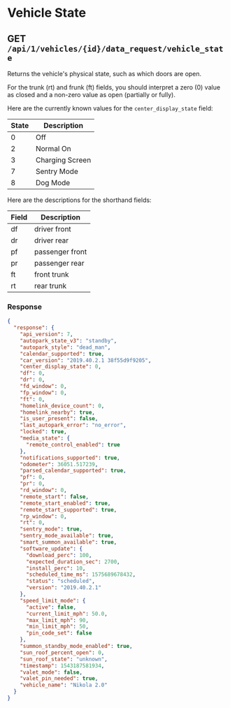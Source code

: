 # Vehicle State

## GET `/api/1/vehicles/{id}/data_request/vehicle_state`

Returns the vehicle's physical state, such as which doors are open.

For the trunk (rt) and frunk (ft) fields, you should interpret a zero (0) value as closed and a non-zero value as open (partially or fully).

Here are the currently known values for the `center_display_state` field:

| State | Description     |
| ----- | --------------- |
| 0     | Off             |
| 2     | Normal On       |
| 3     | Charging Screen |
| 7     | Sentry Mode     |
| 8     | Dog Mode        |

Here are the descriptions for the shorthand fields:

| Field | Description     |
| ----- | --------------- |
| df    | driver front    |
| dr    | driver rear     |
| pf    | passenger front |
| pr    | passenger rear  |
| ft    | front trunk     |
| rt    | rear trunk      |

### Response

```json
{
  "response": {
    "api_version": 7,
    "autopark_state_v3": "standby",
    "autopark_style": "dead_man",
    "calendar_supported": true,
    "car_version": "2019.40.2.1 38f55d9f9205",
    "center_display_state": 0,
    "df": 0,
    "dr": 0,
    "fd_window": 0,
    "fp_window": 0,
    "ft": 0,
    "homelink_device_count": 0,
    "homelink_nearby": true,
    "is_user_present": false,
    "last_autopark_error": "no_error",
    "locked": true,
    "media_state": {
      "remote_control_enabled": true
    },
    "notifications_supported": true,
    "odometer": 36051.517239,
    "parsed_calendar_supported": true,
    "pf": 0,
    "pr": 0,
    "rd_window": 0,
    "remote_start": false,
    "remote_start_enabled": true,
    "remote_start_supported": true,
    "rp_window": 0,
    "rt": 0,
    "sentry_mode": true,
    "sentry_mode_available": true,
    "smart_summon_available": true,
    "software_update": {
      "download_perc": 100,
      "expected_duration_sec": 2700,
      "install_perc": 10,
      "scheduled_time_ms": 1575689678432,
      "status": "scheduled",
      "version": "2019.40.2.1"
    },
    "speed_limit_mode": {
      "active": false,
      "current_limit_mph": 50.0,
      "max_limit_mph": 90,
      "min_limit_mph": 50,
      "pin_code_set": false
    },
    "summon_standby_mode_enabled": true,
    "sun_roof_percent_open": 0,
    "sun_roof_state": "unknown",
    "timestamp": 1543187581934,
    "valet_mode": false,
    "valet_pin_needed": true,
    "vehicle_name": "Nikola 2.0"
  }
}
```

